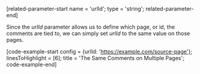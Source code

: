 [related-parameter-start name = 'urlId'; type = 'string'; related-parameter-end]

Since the *urlId* parameter allows us to define which page, or id, the comments are tied to, we can simply set *urlId* to the same value on those pages.

[code-example-start config = {urlId: 'https://example.com/source-page'}; linesToHighlight = [6]; title = 'The Same Comments on Multiple Pages'; code-example-end]

